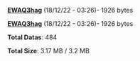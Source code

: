 [**EWAQ3hag**](/data/EWAQ3hag.txt) (18/12/22 - 03:26)- 1926 bytes

[**EWAQ3hag**](/data/EWAQ3hag.txt) (18/12/22 - 03:26)- 1926 bytes

**Total Datas**: 484

**Total Size**: 3.17 MB / 3.2 MB